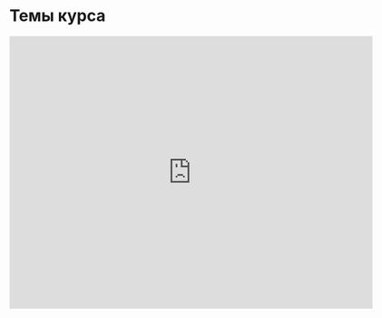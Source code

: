 # Темы курса

<iframe width="640" height="480" src="https://www.youtube.com/embed/1y1dZ7T9yeA?list=PLU-TUGRFxOHgxyJSpAYiJaheMwkumGUTK" frameborder="0" allowfullscreen></iframe>

